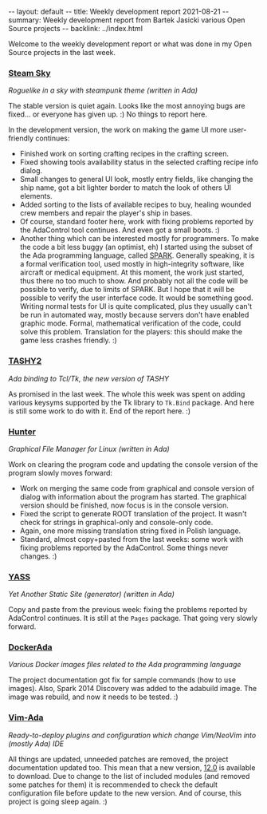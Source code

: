 -- layout: default
-- title: Weekly development report 2021-08-21
-- summary: Weekly development report from Bartek Jasicki various Open Source projects
-- backlink: ../index.html

Welcome to the weekly development report or what was done in my Open Source
projects in the last week.

### [Steam Sky](https://www.laeran.pl/repositories/steamsky)

*Roguelike in a sky with steampunk theme (written in Ada)*

The stable version is quiet again. Looks like the most annoying bugs are
fixed... or everyone has given up. :) No things to report here.

In the development version, the work on making the game UI more user-friendly
continues:

* Finished work on sorting crafting recipes in the crafting screen.
* Fixed showing tools availability status in the selected crafting recipe info
  dialog.
* Small changes to general UI look, mostly entry fields, like changing the
  ship name, got a bit lighter border to match the look of others UI elements.
* Added sorting to the lists of available recipes to buy, healing wounded crew
  members and repair the player's ship in bases.
* Of course, standard footer here, work with fixing problems reported by the
  AdaControl tool continues. And even got a small boots. :)
* Another thing which can be interested mostly for programmers. To make the
  code a bit less buggy (an optimist, eh) I started using the subset of the
  Ada programming language, called [SPARK](https://en.wikipedia.org/wiki/SPARK_%28programming_language%29).
  Generally speaking, it is a formal verification tool, used mostly in
  high-integrity software, like aircraft or medical equipment. At this moment,
  the work just started, thus there no too much to show. And probably not all
  the code will be possible to verify, due to limits of SPARK. But I hope that
  it will be possible to verify the user interface code. It would be something
  good. Writing normal tests for UI is quite complicated, plus they usually
  can't be run in automated way, mostly because servers don't have enabled
  graphic mode. Formal, mathematical verification of the code, could solve
  this problem. Translation for the players: this should make the game less
  crashes friendly. :)

### [TASHY2](https://www.laeran.pl/repositories/tashy2)

*Ada binding to Tcl/Tk, the new version of TASHY*

As promised in the last week. The whole this week was spent on adding various
keysyms supported by the Tk library to `Tk.Bind` package. And here is still
some work to do with it. End of the  report here. :)

### [Hunter](https://www.laeran.pl/repositories/hunter)

*Graphical File Manager for Linux (written in Ada)*

Work on clearing the program code and updating the console version of the
program slowly moves forward:

* Work on merging the same code from graphical and console version of dialog
  with information about the program has started. The graphical version should
  be finished, now focus is in the console version.
* Fixed the script to generate ROOT translation of the project. It wasn't check
  for strings in graphical-only and console-only code.
* Again, one more missing translation string fixed in Polish language.
* Standard, almost copy+pasted from the last weeks: some work with fixing
  problems reported by the AdaControl. Some things never changes. :)

### [YASS](https://www.laeran.pl/repositories/yass)

*Yet Another Static Site (generator) (written in Ada)*

Copy and paste from the previous week: fixing the problems reported by
AdaControl continues. It is still at the `Pages` package. That going very
slowly forward.

### [DockerAda](https://www.laeran.pl/repositories/dockerada)

*Various Docker images files related to the Ada programming language*

The project documentation got fix for sample commands (how to use images).
Also, Spark 2014 Discovery was added to the adabuild image. The image was
rebuild, and now it needs to be tested. :)

### [Vim-Ada](https://github.com/thindil/vim-ada)

*Ready-to-deploy plugins and configuration which change Vim/NeoVim into (mostly
Ada) IDE*

All things are updated, unneeded patches are removed, the project documentation
updated too. This mean that a new version, [12.0](https://github.com/thindil/vim-ada/releases/tag/v12.0)
is available to download. Due to change to the list of included modules (and
removed some patches for them) it is recommended to check the default
configuration file before update to the new version. And of course, this
project is going sleep again. :)
